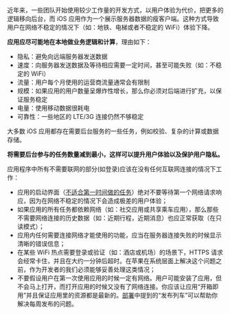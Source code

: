 近年来，一些团队开始使用较少工作量的开发方式，以用户体验为代价，把更多的逻辑移向后台，而 iOS 应用作为一个展示服务器数据的瘦客户端。这种方式导致用户在网络不稳定的情况下（如：地铁、电梯或者不稳定的 WiFi）体验下降。

**应用应尽可能地在本地做业务逻辑和计算**，理由如下：

- 隐私：避免向远端服务器发送数据
- 速度：向服务器发送数据及等待相应需要一定时间，甚至可能失败（如：不稳定的 WiFi）
- 流量：用户每个月使用的运营商流量通常会有限制
- 规模：如果应用的用户数量呈爆炸性增长，那么你必须对后端进行扩充，以保证服务稳定
- 电量：使用移动数据很耗电
- 可靠性：一些地区的 LTE/3G 连接仍然不够稳定

大多数 iOS 应用都存在需要后台服务的一些任务，例如校验、复杂的计算或数据存储。

**将需要后台参与的任务数量减到最小，这样可以提升用户体验以及保护用户隐私。**

应用程序中所有不需要联网的部分(如登录)应该在没有任何互联网连接的情况下工作：

- 应用的启动界面（[不适合第一时间做的任务](https://developer.apple.com/ios/human-interface-guidelines/icons-and-images/launch-screen/)）绝对不要等待第一个网络请求响应，因为在网络不稳定的情况下会造成极差的用户体验；
- 如果应用的所有任务都依赖网络（如：社交应用或共享乘车应用），那么那些不需要网络连接的历史数据（如：近期行程，近期消息）也应正常获取（在只读模式）；
- 应用内任何需要连接网络才能使用的功能，应当在服务器连接失败的时候显示清晰的错误信息；
- 在某些 WiFi 热点需要登录或验证（如：酒店或机场）的场景下，HTTPS 请求会经常卡住，并且在大约一分钟后超时。在苹果在系统层面上解决这个问题之前，作为开发者的我们必须能够妥善处理这类情况；
- 不要假设用户在第一次使用应用的时候一定有网络。用户可能安装了应用，但不会马上打开，而打开应用的时候又没有了网络连接。你应该让应用“开箱即用”并且保证应用里的资源都是最新的。[部署](/deployment)中提到的“发布列车”可以帮助你解决每周发布的问题。